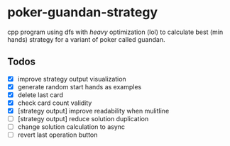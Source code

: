 # poker-guandan-strategy

cpp program using dfs with _heavy_ optimization (lol) to calculate best (min hands) strategy for a variant of poker called guandan.

## Todos

- [x] improve strategy output visualization
- [x] generate random start hands as examples
- [x] delete last card
- [x] check card count validity
- [x] [strategy output] improve readability when mulitline
- [ ] [strategy output] reduce solution duplication
- [ ] change solution calculation to async
- [ ] revert last operation button
